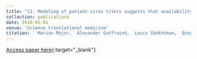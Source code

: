 ```yaml
---
title: "11- Modeling of patient virus titers suggests that availability of a vaccine could reduce hepatitis C virus transmission among injecting drug users"
collection: publications
date: 2018-01-01
venue: 'Science translational medicine'
citation: ' Marian Major,  Alexander Gutfraind,  Louis Shekhtman,  Qingwen Cui,  Alla Kachko,  Scott Cotler,  Behzad Hajarizadeh,  Rachel Sacks-Davis,  Kimberly Page,  Basmattee Boodram,  Harel Dahari, &quot;Modeling of patient virus titers suggests that availability of a vaccine could reduce hepatitis C virus transmission among injecting drug users.&quot; Science translational medicine, 2018.'
---
```

[Access paper here](https://stm.sciencemag.org/content/10/449/eaao4496.short?casa_token=9VFGwGd4q3UAAAAA:cDv2akhpGZtLhReXvP6hJOH1BTf0MFoHRFqleERjoOLzclxlryHX4oSyFnB9KVVg3j1U5Uv0kpba_Q){:target="_blank"}
